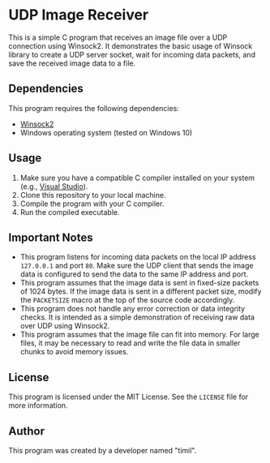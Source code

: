 # UDP Image Receiver

This is a simple C program that receives an image file over a UDP connection using Winsock2. It demonstrates the basic usage of Winsock library to create a UDP server socket, wait for incoming data packets, and save the received image data to a file.

## Dependencies

This program requires the following dependencies:

- [Winsock2](https://docs.microsoft.com/en-us/windows/win32/winsock/windows-sockets-start-page-2)
- Windows operating system (tested on Windows 10)

## Usage

1. Make sure you have a compatible C compiler installed on your system (e.g., [Visual Studio](https://visualstudio.microsoft.com/downloads/)).
2. Clone this repository to your local machine.
3. Compile the program with your C compiler.
4. Run the compiled executable.

## Important Notes

- This program listens for incoming data packets on the local IP address `127.0.0.1` and port `80`. Make sure the UDP client that sends the image data is configured to send the data to the same IP address and port.
- This program assumes that the image data is sent in fixed-size packets of 1024 bytes. If the image data is sent in a different packet size, modify the `PACKETSIZE` macro at the top of the source code accordingly.
- This program does not handle any error correction or data integrity checks. It is intended as a simple demonstration of receiving raw data over UDP using Winsock2.
- This program assumes that the image file can fit into memory. For large files, it may be necessary to read and write the file data in smaller chunks to avoid memory issues.

## License

This program is licensed under the MIT License. See the `LICENSE` file for more information.

## Author

This program was created by a developer named "timil".
